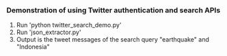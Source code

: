 ### Demonstration of using Twitter authentication and search APIs
  1. Run 'python twitter_search_demo.py'
  2. Run 'json_extractor.py'
  3. Output is the tweet messages of the search query "earthquake" and "Indonesia"
